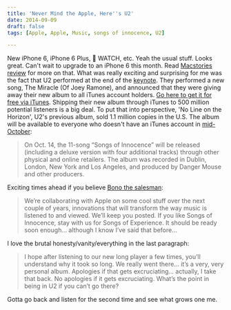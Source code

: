 ```yaml
---
title: 'Never Mind the Apple, Here''s U2'
date: 2014-09-09
draft: false
tags: [Apple, Apple, Music, songs of innocence, U2]

---
```


New iPhone 6, iPhone 6 Plus,  WATCH, etc. Yeah the usual stuff. Looks great. Can't wait to upgrade to an iPhone 6 this month. Read [Macstories review](http://www.macstories.net/news/iphone-6-and-iphone-6-plus-our-complete-overview/) for more on that. What was really exciting and surprising for me was the fact that U2 performed at the end of the [keynote](http://www.apple.com/live/2014-sept-event/). They performed a new song, The Miracle (Of Joey Ramone), and announced that they were giving away their new album to all iTunes account holders. [Go here to get it for free via iTunes](https://itunes.apple.com/ca/album/songs-of-innocence/id915794155). Shipping their new album through iTunes to 500 million potential listeners is a big deal. To put that into perspective, 'No Line on the Horizon', U2's previous album, sold 1.1 million copies in the U.S. The album will be available to everyone who doesn't have an iTunes account in [mid-October](http://blogs.wsj.com/speakeasy/2014/09/09/u2-apple-and-the-deal-behind-getting-songs-of-innocence-free-of-charge/?utm_content=buffer7c7f1&utm_medium=social&utm_source=twitter.com&utm_campaign=buffer):

> On Oct. 14, the 11-song “Songs of Innocence” will be released (including a deluxe version with four additional tracks) through other physical and online retailers. The album was recorded in Dublin, London, New York and Los Angeles, and produced by Danger Mouse and other producers.

Exciting times ahead if you believe [Bono the salesman](http://www.u2.com/news/title/remember-us):

> We’re collaborating with Apple on some cool stuff over the next couple of years, innovations that will transform the way music is listened to and viewed. We’ll keep you posted. If you like Songs of Innocence, stay with us for Songs of Experience. It should be ready soon enough… although I know I’ve said that before…

I love the brutal honesty/vanity/everything in the last paragraph:

> I hope after listening to our new long player a few times, you’ll understand why it took so long. We really went there… it’s a very, very personal album. Apologies if that gets excruciating… actually, I take that back. No apologies if it gets excruciating. What’s the point in being in U2 if you can’t go there?

Gotta go back and listen for the second time and see what grows one me.